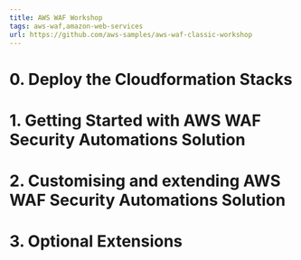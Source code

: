 ```yaml
---
title: AWS WAF Workshop
tags: aws-waf,amazon-web-services
url: https://github.com/aws-samples/aws-waf-classic-workshop
---
```


# 0. Deploy the Cloudformation Stacks
# 1. Getting Started with AWS WAF Security Automations Solution
# 2. Customising and extending AWS WAF Security Automations Solution
# 3. Optional Extensions
